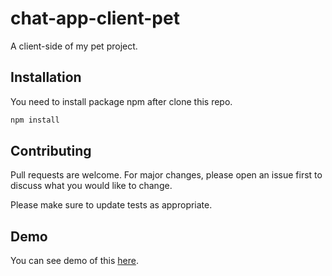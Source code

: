 # chat-app-client-pet

A client-side of my pet project.

## Installation

You need to install package npm after clone this repo.

```bash
npm install
```

## Contributing

Pull requests are welcome. For major changes, please open an issue first to discuss what you would like to change.

Please make sure to update tests as appropriate.

## Demo

You can see demo of this [here](https://chapp-pet.web.app/).

